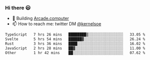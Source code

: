 ### Hi there 😃

- 🔨 Building [Arcade.computer](https://arcade.computer)
- 📫 How to reach me: twitter DM [@kernelsoe](https://twitter.com/kernelsoe)

<!--START_SECTION:waka-->

```txt
TypeScript   7 hrs 26 mins   ████████▒░░░░░░░░░░░░░░░░   33.05 %
Svelte       5 hrs 54 mins   ██████▓░░░░░░░░░░░░░░░░░░   26.24 %
Rust         3 hrs 36 mins   ████░░░░░░░░░░░░░░░░░░░░░   16.02 %
JavaScript   2 hrs 28 mins   ██▓░░░░░░░░░░░░░░░░░░░░░░   11.00 %
Other        1 hr 42 mins    ██░░░░░░░░░░░░░░░░░░░░░░░   07.62 %
```

<!--END_SECTION:waka-->
